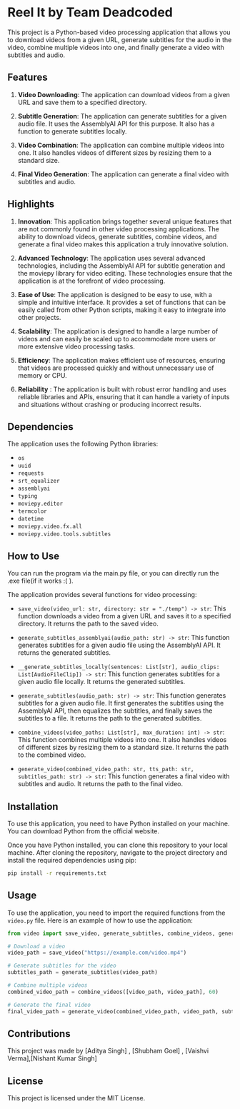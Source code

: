 # Reel It by Team Deadcoded

This project is a Python-based video processing application that allows you to download videos from a given URL, generate subtitles for the audio in the video, combine multiple videos into one, and finally generate a video with subtitles and audio.

## Features

1. **Video Downloading**: The application can download videos from a given URL and save them to a specified directory.

2. **Subtitle Generation**: The application can generate subtitles for a given audio file. It uses the AssemblyAI API for this purpose. It also has a function to generate subtitles locally.

3. **Video Combination**: The application can combine multiple videos into one. It also handles videos of different sizes by resizing them to a standard size.

4. **Final Video Generation**: The application can generate a final video with subtitles and audio.


## Highlights

1. **Innovation**: This application brings together several unique features that are not commonly found in other video processing applications. The ability to download videos, generate subtitles, combine videos, and generate a final video makes this application a truly innovative solution.

2. **Advanced Technology**: The application uses several advanced technologies, including the AssemblyAI API for subtitle generation and the moviepy library for video editing. These technologies ensure that the application is at the forefront of video processing.

3. **Ease of Use**: The application is designed to be easy to use, with a simple and intuitive interface. It provides a set of functions that can be easily called from other Python scripts, making it easy to integrate into other projects.

4. **Scalability**: The application is designed to handle a large number of videos and can easily be scaled up to accommodate more users or more extensive video processing tasks.  

5. **Efficiency**: The application makes efficient use of resources, ensuring that videos are processed quickly and without unnecessary use of memory or CPU.  

6. **Reliability** : The application is built with robust error handling and uses reliable libraries and APIs, ensuring that it can handle a variety of inputs and situations without crashing or producing incorrect results.

## Dependencies

The application uses the following Python libraries:

- `os`
- `uuid`
- `requests`
- `srt_equalizer`
- `assemblyai`
- `typing`
- `moviepy.editor`
- `termcolor`
- `datetime`
- `moviepy.video.fx.all`
- `moviepy.video.tools.subtitles`

## How to Use

You can run the program via the main.py file, or you can directly run the .exe file(if it works :( ).

The application provides several functions for video processing:

- `save_video(video_url: str, directory: str = "./temp") -> str`: This function downloads a video from a given URL and saves it to a specified directory. It returns the path to the saved video.

- `generate_subtitles_assemblyai(audio_path: str) -> str`: This function generates subtitles for a given audio file using the AssemblyAI API. It returns the generated subtitles.

- `__generate_subtitles_locally(sentences: List[str], audio_clips: List[AudioFileClip]) -> str`: This function generates subtitles for a given audio file locally. It returns the generated subtitles.

- `generate_subtitles(audio_path: str) -> str`: This function generates subtitles for a given audio file. It first generates the subtitles using the AssemblyAI API, then equalizes the subtitles, and finally saves the subtitles to a file. It returns the path to the generated subtitles.

- `combine_videos(video_paths: List[str], max_duration: int) -> str`: This function combines multiple videos into one. It also handles videos of different sizes by resizing them to a standard size. It returns the path to the combined video.

- `generate_video(combined_video_path: str, tts_path: str, subtitles_path: str) -> str`: This function generates a final video with subtitles and audio. It returns the path to the final video.

## Installation

To use this application, you need to have Python installed on your machine. You can download Python from the official website.

Once you have Python installed, you can clone this repository to your local machine. After cloning the repository, navigate to the project directory and install the required dependencies using pip:

```bash
pip install -r requirements.txt
```

## Usage

To use the application, you need to import the required functions from the `video.py` file. Here is an example of how to use the application:

```python
from video import save_video, generate_subtitles, combine_videos, generate_video

# Download a video
video_path = save_video("https://example.com/video.mp4")

# Generate subtitles for the video
subtitles_path = generate_subtitles(video_path)

# Combine multiple videos
combined_video_path = combine_videos([video_path, video_path], 60)

# Generate the final video
final_video_path = generate_video(combined_video_path, video_path, subtitles_path)
```

## Contributions

This project was made by [Aditya Singh] , [Shubham Goel] , [Vaishvi Verma],[Nishant Kumar Singh]

## License

This project is licensed under the MIT License.
